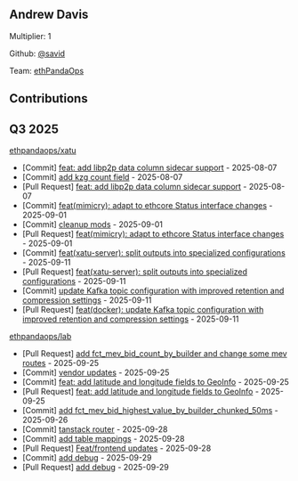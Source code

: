 
## Andrew Davis
Multiplier: 1

Github: [@savid](https://github.com/savid)

Team: [ethPandaOps](https://github.com/ethpandaops)

## Contributions

## Q3 2025

[ethpandaops/xatu](https://github.com/ethpandaops/xatu)
* [Commit] [feat: add libp2p data column sidecar support](https://github.com/ethpandaops/xatu/commit/725538571db7f680b2201a1df0be580769742859) - 2025-08-07
* [Commit] [add kzg count field](https://github.com/ethpandaops/xatu/commit/700ab600da20a196c117c6e735e8404536390c86) - 2025-08-07
* [Pull Request] [feat: add libp2p data column sidecar support](https://github.com/ethpandaops/xatu/pull/619) - 2025-08-07
* [Commit] [feat(mimicry): adapt to ethcore Status interface changes](https://github.com/ethpandaops/xatu/commit/d98d82dd6d3253f9e35c0f943e5527bc4d7cf5b4) - 2025-09-01
* [Commit] [cleanup mods](https://github.com/ethpandaops/xatu/commit/0571d46e16935ca8611d61a011e42e50229d5b86) - 2025-09-01
* [Pull Request] [feat(mimicry): adapt to ethcore Status interface changes](https://github.com/ethpandaops/xatu/pull/643) - 2025-09-01
* [Commit] [feat(xatu-server): split outputs into specialized configurations](https://github.com/ethpandaops/xatu/commit/0ae36dedea87245aa82ba235551a5615547ad87f) - 2025-09-11
* [Pull Request] [feat(xatu-server): split outputs into specialized configurations](https://github.com/ethpandaops/xatu/pull/650) - 2025-09-11
* [Commit] [update Kafka topic configuration with improved retention and compression settings](https://github.com/ethpandaops/xatu/commit/55cebf94cfe7f532a794a9f7195d3b28a404d0b7) - 2025-09-11
* [Pull Request] [feat(docker): update Kafka topic configuration with improved retention and compression settings](https://github.com/ethpandaops/xatu/pull/652) - 2025-09-11

[ethpandaops/lab](https://github.com/ethpandaops/lab)
* [Pull Request] [add fct_mev_bid_count_by_builder and change some mev routes](https://github.com/ethpandaops/lab/pull/93) - 2025-09-25
* [Commit] [vendor updates](https://github.com/ethpandaops/lab/commit/a16fec9e20ba8a5f55d675266bc3538d73e5ea8c) - 2025-09-25
* [Commit] [feat: add latitude and longitude fields to GeoInfo](https://github.com/ethpandaops/lab/commit/6978126cd28110f1f5ebe2b39dce31cb60d6a538) - 2025-09-25
* [Pull Request] [feat: add latitude and longitude fields to GeoInfo](https://github.com/ethpandaops/lab/pull/91) - 2025-09-25
* [Commit] [add fct_mev_bid_highest_value_by_builder_chunked_50ms](https://github.com/ethpandaops/lab/commit/5f18887df5db953d155bd32bcb9a8d2d992ca90a) - 2025-09-26
* [Commit] [tanstack router](https://github.com/ethpandaops/lab/commit/4e4d62393cffd3aadb65f16967fff4745e6647fa) - 2025-09-28
* [Commit] [add table mappings](https://github.com/ethpandaops/lab/commit/3ac25daf532d9e9def13a654d81f218d5da3a98a) - 2025-09-28
* [Pull Request] [Feat/frontend updates](https://github.com/ethpandaops/lab/pull/96) - 2025-09-28
* [Commit] [add debug](https://github.com/ethpandaops/lab/commit/708b12f1683fefaa47f66d5b5ddf5079dece345b) - 2025-09-29
* [Pull Request] [add debug](https://github.com/ethpandaops/lab/pull/97) - 2025-09-29
